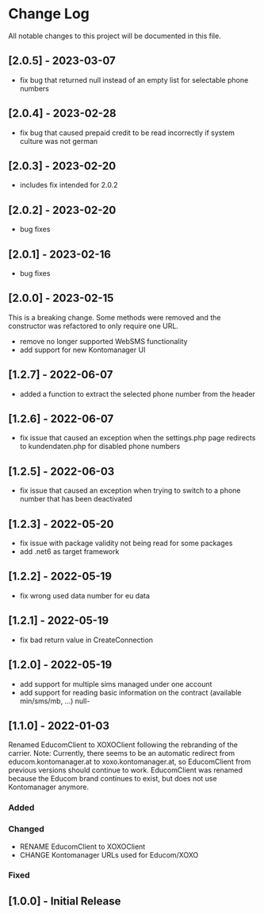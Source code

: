 # Change Log
All notable changes to this project will be documented in this file.


## [2.0.5] - 2023-03-07
- fix bug that returned null instead of an empty list for selectable phone numbers

## [2.0.4] - 2023-02-28
- fix bug that caused prepaid credit to be read incorrectly if system culture was not german

## [2.0.3] - 2023-02-20
- includes fix intended for 2.0.2

## [2.0.2] - 2023-02-20
- bug fixes

## [2.0.1] - 2023-02-16
- bug fixes

## [2.0.0] - 2023-02-15
This is a breaking change. Some methods were removed and the constructor was refactored to only require one URL.
- remove no longer supported WebSMS functionality
- add support for new Kontomanager UI

## [1.2.7] - 2022-06-07
- added a function to extract the selected phone number from the header

## [1.2.6] - 2022-06-07
- fix issue that caused an exception when the settings.php page redirects to kundendaten.php for disabled phone numbers

## [1.2.5] - 2022-06-03
- fix issue that caused an exception when trying to switch to a phone number that has been deactivated

## [1.2.3] - 2022-05-20
- fix issue with package validity not being read for some packages
- add .net6 as target framework

## [1.2.2] - 2022-05-19
- fix wrong used data number for eu data

## [1.2.1] - 2022-05-19
- fix bad return value in CreateConnection

## [1.2.0] - 2022-05-19

- add support for multiple sims managed under one account
- add support for reading basic information on the contract (available min/sms/mb, ...)
null- 
## [1.1.0] - 2022-01-03

Renamed EducomClient to XOXOClient following the rebranding of the carrier.
Note: Currently, there seems to be an automatic redirect from educom.kontomanager.at to xoxo.kontomanager.at,
so EducomClient from previous versions should continue to work.
EducomClient was renamed because the Educom brand continues to exist, but does not use Kontomanager anymore.

### Added

### Changed

- RENAME EducomClient to XOXOClient
- CHANGE Kontomanager URLs used for Educom/XOXO

### Fixed

## [1.0.0] - Initial Release